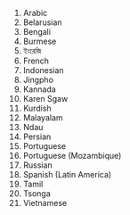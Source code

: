 1. Arabic
2. Belarusian
3. Bengali
4. Burmese
5. ইংরেজি
6. French
7. Indonesian
8. Jingpho
9. Kannada
10. Karen Sgaw
11. Kurdish
12. Malayalam
13. Ndau
14. Persian
15. Portuguese
16. Portuguese (Mozambique)
17. Russian
18. Spanish (Latin America)
19. Tamil
20. Tsonga
21. Vietnamese